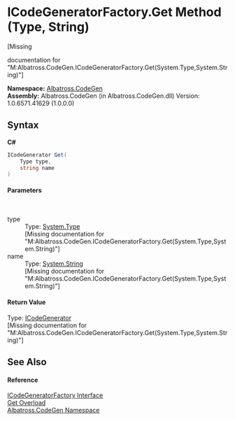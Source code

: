 # ICodeGeneratorFactory.Get Method (Type, String)
 

\[Missing <summary> documentation for "M:Albatross.CodeGen.ICodeGeneratorFactory.Get(System.Type,System.String)"\]

**Namespace:**&nbsp;<a href="N_Albatross_CodeGen.md">Albatross.CodeGen</a><br />**Assembly:**&nbsp;Albatross.CodeGen (in Albatross.CodeGen.dll) Version: 1.0.6571.41629 (1.0.0.0)

## Syntax

**C#**<br />
``` C#
ICodeGenerator Get(
	Type type,
	string name
)
```


#### Parameters
&nbsp;<dl><dt>type</dt><dd>Type: <a href="http://msdn2.microsoft.com/en-us/library/42892f65" target="_blank">System.Type</a><br />\[Missing <param name="type"/> documentation for "M:Albatross.CodeGen.ICodeGeneratorFactory.Get(System.Type,System.String)"\]</dd><dt>name</dt><dd>Type: <a href="http://msdn2.microsoft.com/en-us/library/s1wwdcbf" target="_blank">System.String</a><br />\[Missing <param name="name"/> documentation for "M:Albatross.CodeGen.ICodeGeneratorFactory.Get(System.Type,System.String)"\]</dd></dl>

#### Return Value
Type: <a href="T_Albatross_CodeGen_ICodeGenerator.md">ICodeGenerator</a><br />\[Missing <returns> documentation for "M:Albatross.CodeGen.ICodeGeneratorFactory.Get(System.Type,System.String)"\]

## See Also


#### Reference
<a href="T_Albatross_CodeGen_ICodeGeneratorFactory.md">ICodeGeneratorFactory Interface</a><br /><a href="Overload_Albatross_CodeGen_ICodeGeneratorFactory_Get.md">Get Overload</a><br /><a href="N_Albatross_CodeGen.md">Albatross.CodeGen Namespace</a><br />